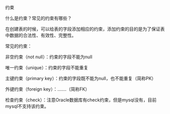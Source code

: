 约束



什么是约束？常见的约束有哪些？

在创建表的时候，可以给表的字段添加相应的约束，添加约束的目的是为了保证表中数据的合法性、有效性、完整性。

常见的约束：

非空约束（not null）：约束的字段不能为null

唯一约束（unique）：约束的字段不能重复

主键约束（primary key）：约束的字段既不能为null，也不能重复（简称PK）

外键约束（foreign key）：…….（简称FK）

检查约束（check）：注意Oracle数据库有check约束，但是mysql没有，目前mysql不支持该约束。



